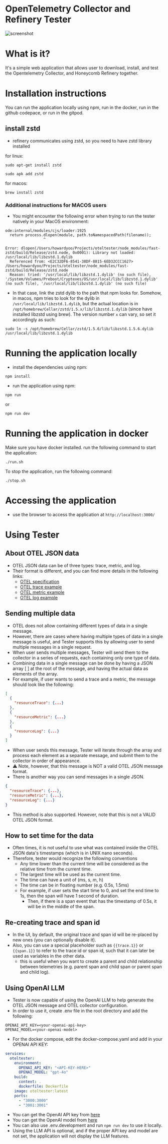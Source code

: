 # OpenTelemetry Collector and Refinery Tester
![screenshot](./frontend/images/otel-tester-screen.png)
# What is it?
It's a simple web application that allows user to download, install, and test the Opentelemetry Collector, and Honeycomb Refinery together.

# Installation instructions
You can run the application locally using npm, run in the docker, run in the github codepace, or run in the gitpod.

## install zstd
- refinery communicates using zstd, so you need to have zstd library installed

for linux:
```
sudo apt-get install zstd
```
```
sudo apk add zstd
```

for macos:
```
brew install zstd
```

### Additional instructions for MACOS users
- You might encounter the following error when trying to run the tester natively in your MacOS environment:
```
ode:internal/modules/cjs/loader:1925
  return process.dlopen(module, path.toNamespacedPath(filename));
                 ^

Error: dlopen(/Users/howardyoo/Projects/oteltester/node_modules/fast-zstd/build/Release/zstd.node, 0x0001): Library not loaded: /usr/local/lib/libzstd.1.dylib
  Referenced from: <E2C32DF6-8541-38DF-8815-6ED32CCC1627> /Users/howardyoo/Projects/oteltester/node_modules/fast-zstd/build/Release/zstd.node
  Reason: tried: '/usr/local/lib/libzstd.1.dylib' (no such file), '/System/Volumes/Preboot/Cryptexes/OS/usr/local/lib/libzstd.1.dylib' (no such file), '/usr/local/lib/libzstd.1.dylib' (no such file)
```
- In that case, link the zstd dylib to the path that npm looks for. Somehow, in macos, npm tries to look for the dylib in `/usr/local/lib/libzstd.1.dylib`, but the actual location is in `/opt/homebrew/Cellar/zstd/1.5.x/lib/libzstd.1.dylib` (since have installed libzstd using brew). The version number `x` can vary, so set it accordingly as such:

```
sudo ln -s /opt/homebrew/Cellar/zstd/1.5.6/lib/libzstd.1.5.6.dylib /usr/local/lib/libzstd.1.dylib
```

# Running the application locally
- install the dependencies using npm:
```
npm install
```
- run the application using npm:
```
npm run
```
or
```
npm run dev
```

# Running the application in docker
Make sure you have docker installed.
run the following command to start the application:

```
./run.sh
```

To stop the application, run the following command:
```
./stop.sh
```

# Accessing the application
- use the browser to access the application at `http://localhost:3000/`

# Using Tester

## About OTEL JSON data
- OTEL JSON data can be of three types: trace, metric, and log.
- Their format is different, and you can find more details in the following links:
  - [OTEL specification](https://github.com/open-telemetry/opentelemetry-specification/blob/main/specification)
  - [OTEL trace example](https://raw.githubusercontent.com/open-telemetry/opentelemetry-proto/refs/heads/main/examples/trace.json)
  - [OTEL metric example](https://raw.githubusercontent.com/open-telemetry/opentelemetry-proto/refs/heads/main/examples/metrics.json)
  - [OTEL log example](https://raw.githubusercontent.com/open-telemetry/opentelemetry-proto/refs/heads/main/examples/logs.json)

## Sending multiple data
- OTEL does not allow containing different types of data in a single message.
- However, there are cases where having multiple types of data in a single message is useful, and Tester supports this by allowing user to send multiple messages in a single request.
- When user sends multiple messages, Tester will send them to the collector in a series of requests, each containing only one type of data.
- Combining data in a single message can be done by having a JSON array [ ] at the root of the message, and having the actual data as elements of the array.
- For example, if user wants to send a trace and a metric, the message should look like the following:
```JSON
[
  {
    "resourceTrace": {...}
  },
  {
    "resourceMetric": {...}
  },
  {
    "resourceLog": {...}
  }
]
```
- When user sends this message, Tester will iterate through the array and process each element as a separate message, and submit them to the collector in order of appearance.
- ⚠️ Note, however, that this message is NOT a valid OTEL JSON message format.
- There is another way you can send messages in a single JSON.
```JSON
{
  "resourceTrace": {...},
  "resourceMetric": {...},
  "resourceLog": {...}
}
```
- This method is also supported. However, note that this is not a VALID OTEL JSON format.

## How to set time for the data
- Often times, it is not useful to use what was contained inside the OTEL JSON data's timestamps (which is in UNIX nano seconds).
- Therefore, tester would recognize the following conventions
  - Any time lower than the current time will be considered as the relative time from the current time.
  - The largest time will be used as the current time.
  - The time can have a unit of (ms, s, m, h)
  - The time can be in floating number (e.g. 0.5s, 1.5ms)
  - For example, if user sets the start time to 0, and set the end time to 1s, then the span will have 1 second of duration.
    - Then, if there is a span event that has the timestamp of 0.5s, it will be in the middle of the span.

## Re-creating trace and span id
- In the UI, by default, the original trace and span id will be re-placed by new ones (you can optionally disable it).
- Also, you can use a special placeholder such as `{{trace.1}}` or `{{span.1}}` to refer to the trace id or span id, such that it can later be used as variables in the other data.
  - this is useful when you want to create a parent and child relationship between telemetries (e.g. parent span and child span or parent span and child log).

## Using OpenAI LLM
- Tester is now capable of using the OpenAI LLM to help generate the OTEL JSON message and OTEL collector configuration.
- In order to use it, create .env file in the root directory and add the following:
```
OPENAI_API_KEY=<your-openai-api-key>
OPENAI_MODEL=<your-openai-model>
```
- For the docker compose, edit the docker-compose.yaml and add in your OPENAI API KEY:
```yaml
services:
  oteltester:
    environment:
      OPENAI_API_KEY: "<API-KEY-HERE>"
      OPENAI_MODEL: "gpt-4o"
    build:
      context: .
      dockerfile: Dockerfile
    image: oteltester:latest
    ports:
      - "3000:3000"
      - "3001:3001"
```
- You can get the OpenAI API key from [here](https://platform.openai.com/api-keys)
- You can get the OpenAI model from [here](https://platform.openai.com/docs/models)
- You can also use .env.development and run `npm run dev` to use it locally.
- Using the LLM API is optional, and if the proper API key and model are not set, the application will not display the LLM features.
